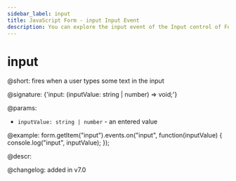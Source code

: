 ```yaml
---
sidebar_label: input
title: JavaScript Form - input Input Event 
description: You can explore the input event of the Input control of Form in the documentation of the DHTMLX JavaScript UI library. Browse developer guides and API reference, try out code examples and live demos, and download a free 30-day evaluation version of DHTMLX Suite.
---
```


# input

@short: fires when a user types some text in the input

@signature: {'input: (inputValue: string | number) => void;'} 

@params:
- `inputValue: string | number` - an entered value

@example:
form.getItem("input").events.on("input", function(inputValue) {
    console.log("input", inputValue);
});

@descr:

@changelog: added in v7.0
